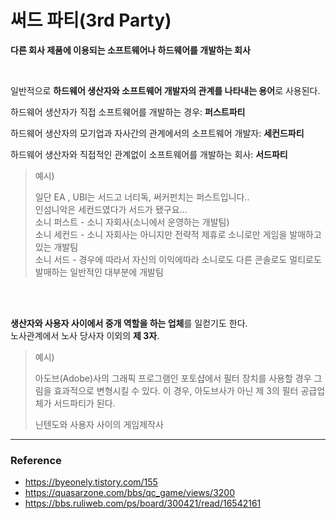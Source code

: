 # 써드 파티(3rd Party)

**다른 회사 제품에 이용되는 소프트웨어나 하드웨어를 개발하는 회사**

<br>

일반적으로 **하드웨어 생산자와 소프트웨어 개발자의 관계를 나타내는 용어**로 사용된다.

하드웨어 생산자가 직접 소프트웨어를 개발하는 경우: **퍼스트파티**

하드웨어 생산자의 모기업과 자사간의 관계에서의 소프트웨어 개발자: **세컨드파티**

하드웨어 생산자와 직접적인 관계없이 소프트웨어를 개발하는 회사: **서드파티**

> 예시)
>
> 일단 EA , UBI는 서드고 너티독, 써커펀치는 퍼스트입니다..   
> 인섬니악은 세컨드였다가 서드가 됐구요...  
>  소니 퍼스트 - 소니 자회사(소니에서 운영하는 개발팀)  
>  소니 세컨드 - 소니 자회사는 아니지만 전략적 제휴로 소니로만 게임을 발매하고 있는 개발팀  
>  소니 서드 - 경우에 따라서 자신의 이익에따라 소니로도 다른 콘솔로도 멀티로도 발매하는 일반적인 대부분에 개발팀

<br>

<br>

**생산자와 사용자 사이에서 중개 역할을 하는 업체**를 일컫기도 한다.  
노사관계에서 노사 당사자 이외의 **제 3자**.

> 예시)
>
>  아도브(Adobe)사의 그래픽 프로그램인 포토샵에서 필터 장치를 사용할 경우 그림을 효과적으로 변형시킬 수 있다. 이 경우, 아도브사가 아닌 제 3의 필터 공급업체가 서드파티가 된다.   
>
>  닌텐도와 사용자 사이의 게임제작사

---

### Reference

- https://byeonely.tistory.com/155
- https://quasarzone.com/bbs/qc_game/views/3200
- https://bbs.ruliweb.com/ps/board/300421/read/16542161

